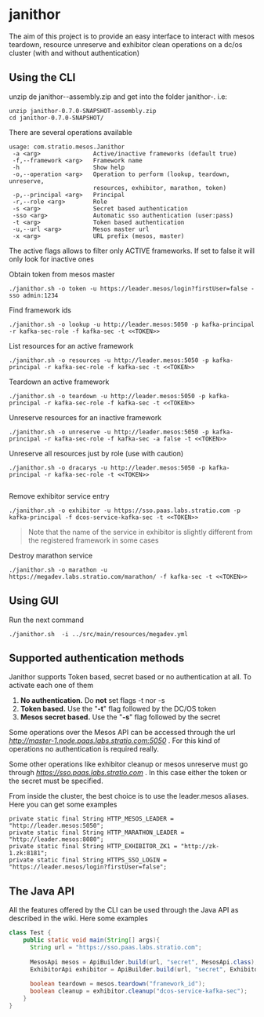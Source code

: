 # janithor

The aim of this project is to provide an easy interface to interact with mesos teardown, resource unreserve and exhibitor clean operations on a dc/os cluster (with and without authentication)

## Using the CLI

unzip de janithor-<version>-assembly.zip and get into the folder janithor-<version>. i.e:
```
unzip janithor-0.7.0-SNAPSHOT-assembly.zip
cd janithor-0.7.0-SNAPSHOT/
```

There are several operations available

```
usage: com.stratio.mesos.Janithor
 -a <arg>               Active/inactive frameworks (default true)
 -f,--framework <arg>   Framework name
 -h                     Show help
 -o,--operation <arg>   Operation to perform (lookup, teardown, unreserve,
                        resources, exhibitor, marathon, token)
 -p,--principal <arg>   Principal
 -r,--role <arg>        Role
 -s <arg>               Secret based authentication
 -sso <arg>             Automatic sso authentication (user:pass)
 -t <arg>               Token based authentication
 -u,--url <arg>         Mesos master url
 -x <arg>               URL prefix (mesos, master)
```

The active flags allows to filter only ACTIVE frameworks. If set to false it will only look for inactive ones


Obtain token from mesos master
```
./janithor.sh -o token -u https://leader.mesos/login?firstUser=false -sso admin:1234
```

Find framework ids
```
./janithor.sh -o lookup -u http://leader.mesos:5050 -p kafka-principal -r kafka-sec-role -f kafka-sec -t <<TOKEN>>
```

List resources for an active framework
```
./janithor.sh -o resources -u http://leader.mesos:5050 -p kafka-principal -r kafka-sec-role -f kafka-sec -t <<TOKEN>>
```

Teardown an active framework
```
./janithor.sh -o teardown -u http://leader.mesos:5050 -p kafka-principal -r kafka-sec-role -f kafka-sec -t <<TOKEN>> 
```

Unreserve resources for an inactive framework
```
./janithor.sh -o unreserve -u http://leader.mesos:5050 -p kafka-principal -r kafka-sec-role -f kafka-sec -a false -t <<TOKEN>> 
```

Unreserve all resources just by role (use with caution)
```
./janithor.sh -o dracarys -u http://leader.mesos:5050 -p kafka-principal -r kafka-sec-role -t <<TOKEN>>
 
```

Remove exhibitor service entry
```
./janithor.sh -o exhibitor -u https://sso.paas.labs.stratio.com -p kafka-principal -f dcos-service-kafka-sec -t <<TOKEN>>
```
> Note that the name of the service in exhibitor is slightly different from the registered framework in some cases

Destroy marathon service
```
./janithor.sh -o marathon -u https://megadev.labs.stratio.com/marathon/ -f kafka-sec -t <<TOKEN>>
```

## Using GUI
Run the next command
```
./janithor.sh  -i ../src/main/resources/megadev.yml
```


## Supported authentication methods

Janithor supports Token based, secret based or no authentication at all. To activate each one of them

1) **No authentication.** Do **not** set flags -t nor -s
2) **Token based.** Use the "**-t**" flag followed by the DC/OS token
3) **Mesos secret based.** Use the "**-s**" flag followed by the secret

Some operations over the Mesos API can be accessed through the url *http://master-1.node.paas.labs.stratio.com:5050* . For this
kind of operations no authentication is required really.

Some other operations like exhibitor cleanup or mesos unreserve must go through *https://sso.paas.labs.stratio.com* . In this case
either the token or the secret must be specified.

From inside the cluster, the best choice is to use the leader.mesos aliases. Here you can get some examples 

```    
private static final String HTTP_MESOS_LEADER = "http://leader.mesos:5050";
private static final String HTTP_MARATHON_LEADER = "http://leader.mesos:8080";
private static final String HTTP_EXHIBITOR_ZK1 = "http://zk-1.zk:8181";
private static final String HTTPS_SSO_LOGIN = "https://leader.mesos/login?firstUser=false";
```

## The Java API

All the features offered by the CLI can be used through the Java API as described in the wiki. Here some examples

```Java
class Test {
    public static void main(String[] args){
      String url = "https://sso.paas.labs.stratio.com";
      
      MesosApi mesos = ApiBuilder.build(url, "secret", MesosApi.class);
      ExhibitorApi exhibitor = ApiBuilder.build(url, "secret", ExhibitorApi.class);
      
      boolean teardown = mesos.teardown("framework_id");
      boolean cleanup = exhibitor.cleanup("dcos-service-kafka-sec");
    }
}
```
